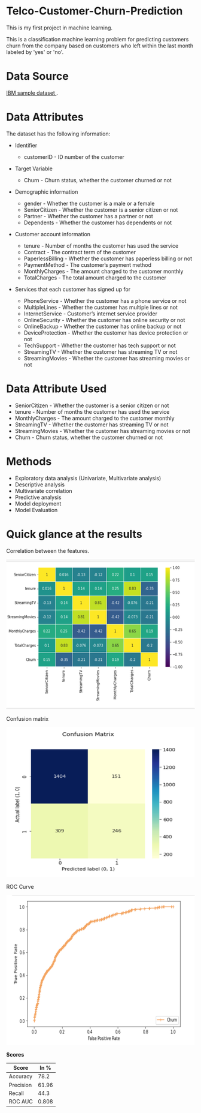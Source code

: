 # Telco-Customer-Churn-Prediction


This is my first project in machine learning.

This is a classification machine learning problem for predicting customers churn from the company based on customers who left within the last month labeled by 'yes' or 'no'.

# Data Source
 <a href="https://www.kaggle.com/datasets/blastchar/telco-customer-churn"> IBM sample dataset </a>.
 
 # Data Attributes

The dataset has the following information:

 - Identifier
    - customerID - ID number of the customer

- Target Variable
    - Churn - Churn status, whether the customer churned or not

- Demographic information
    - gender - Whether the customer is a male or a female
    - SeniorCitizen - Whether the customer is a senior citizen or not
    - Partner - Whether the customer has a partner or not
    - Dependents - Whether the customer has dependents or not

- Customer account information
    - tenure - Number of months the customer has used the service
    - Contract - The contract term of the customer
    - PaperlessBilling - Whether the customer has paperless billing or not
    - PaymentMethod - The customer’s payment method
    - MonthlyCharges - The amount charged to the customer monthly
    - TotalCharges - The total amount charged to the customer

- Services that each customer has signed up for
    - PhoneService - Whether the customer has a phone service or not
    - MultipleLines - Whether the customer has multiple lines or not
    - InternetService - Customer’s internet service provider
    - OnlineSecurity - Whether the customer has online security or not
    - OnlineBackup - Whether the customer has online backup or not
    - DeviceProtection - Whether the customer has device protection or not
    - TechSupport - Whether the customer has tech support or not
    - StreamingTV - Whether the customer has streaming TV or not
    - StreamingMovies - Whether the customer has streaming movies or not
    
# Data Attribute Used
- SeniorCitizen - Whether the customer is a senior citizen or not
- tenure - Number of months the customer has used the service
- MonthlyCharges - The amount charged to the customer monthly
- StreamingTV - Whether the customer has streaming TV or not
- StreamingMovies - Whether the customer has streaming movies or not
- Churn - Churn status, whether the customer churned or not


# Methods
- Exploratory data analysis (Univariate, Multivariate analysis)
- Descriptive analysis
- Multivariate correlation
- Predictive analysis
- Model deployment
- Model Evaluation

# Quick glance at the results
Correlation between the features.

<img src="https://github.com/xplict33/Telco-Customer-Churn-Prediction/blob/main/images/cor.png" width="600" height="400">

Confusion matrix

<img src="https://github.com/xplict33/Telco-Customer-Churn-Prediction/blob/main/images/confussion.png" width="600" height="400">

ROC Curve

<img src="https://github.com/xplict33/Telco-Customer-Churn-Prediction/blob/main/images/roc.png" width="600" height="400">

**Scores**

| Score  | In % |
| ------------- | ------------- |
| Accuracy  | 78.2 |
| Precision  | 61.96 |
| Recall     | 44.3 |
| ROC AUC    | 0.808 |

